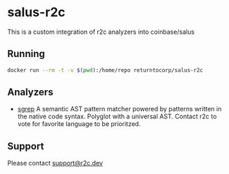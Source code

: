 # salus-r2c

This is a custom integration of r2c analyzers into coinbase/salus

## Running

```bash
docker run --rm -t -v $(pwd):/home/repo returntocorp/salus-r2c
```

## Analyzers

- [sgrep](https://sgrep.dev) A semantic AST pattern matcher powered by patterns written in the native code syntax. Polyglot with a universal AST. Contact r2c to vote for favorite language to be prioritzed.

## Support

Please contact support@r2c.dev
